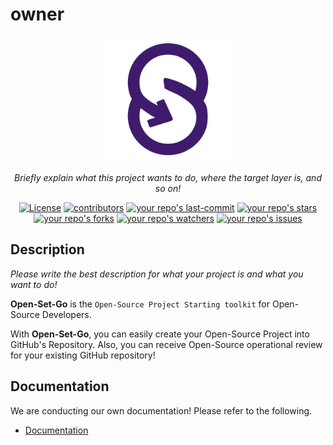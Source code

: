 # owner

<p align="center">
<a href="https://github.com/owner/owner/" target="blank"><img src="https://github.com/AgainIoT/Open-Set-Go/raw/main/.github/images/Open-Set-Go.png" width="200" alt="Enter Your Logo!" /></a>
</p>

<p align="center">
<i>Briefly explain what this project wants to do, where the target layer is, and so on!</i>
</p>

<p align="center">
  <a href="/LICENSE"><img src="https://img.shields.io/github/license/owner/owner" alt="License" /></a>
  <a href="https://github.com/owner/owner/graphs/contributors" target="_blank"><img src="https://img.shields.io/github/contributors-anon/owner/owner" alt="contributors" /></a>
  <a href="https://github/owner/owner"><img src="https://img.shields.io/github/last-commit/owner/owner" alt="your repo's last-commit" /></a>
  <a href="https://github/owner/owner"><img src="https://img.shields.io/github/stars/owner/owner" alt="your repo's stars" /></a>
  <a href="https://github/owner/owner"><img src="https://img.shields.io/github/forks/owner/owner" alt="your repo's forks" /></a>
  <a href="https://github/owner/owner"><img src="https://img.shields.io/github/watchers/owner/owner" alt="your repo's watchers" /></a>
  <a href="https://github/owner/owner"><img src="https://img.shields.io/github/issues/owner/owner" alt="your repo's issues" /></a>
</p>

## Description

_Please write the best description for what your project is and what you want to do!_

<!-- Please erase this example! -->

**Open-Set-Go** is the `Open-Source Project Starting toolkit` for Open-Source Developers. <br>

With **Open-Set-Go**, you can easily create your Open-Source Project into GitHub's Repository. Also, you can receive Open-Source operational review for your existing GitHub repository!

<!-- Please erase this example! -->

## Documentation

We are conducting our own documentation! Please refer to the following.

- [Documentation](https://your_documentation_url)
